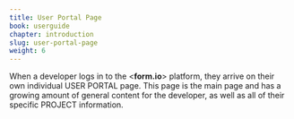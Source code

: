 ```yaml
---
title: User Portal Page
book: userguide
chapter: introduction
slug: user-portal-page
weight: 6
---
```

When a developer logs in to the &lt;**form.io**&gt; platform, they arrive on their own individual USER PORTAL page. This page is the main page and has a growing amount of general content for the developer, as well as all of their specific PROJECT information.
